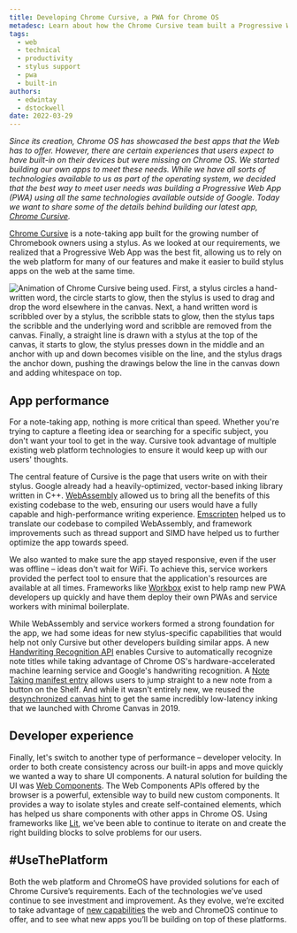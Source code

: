 ```yaml
---
title: Developing Chrome Cursive, a PWA for Chrome OS
metadesc: Learn about how the Chrome Cursive team built a Progressive Web App to offer a snappy note-taking app for Chromebooks.
tags:
  - web
  - technical
  - productivity
  - stylus support
  - pwa
  - built-in
authors:
  - edwintay
  - dstockwell
date: 2022-03-29
---
```


_Since its creation, Chrome OS has showcased the best apps that the Web has to offer. However, there are certain experiences that users expect to have built-in on their devices but were missing on Chrome OS. We started building our own apps to meet these needs. While we have all sorts of technologies available to us as part of the operating system, we decided that the best way to meet user needs was building a Progressive Web App (PWA) using all the same technologies available outside of Google. Today we want to share some of the details behind building our latest app, [Chrome Cursive](http://cursive.apps.chrome)._

[Chrome Cursive](http://cursive.apps.chrome) is a note-taking app built for the growing number of Chromebook owners using a stylus. As we looked at our requirements, we realized that a Progressive Web App was the best fit, allowing us to rely on the web platform for many of our features and make it easier to build stylus apps on the web at the same time.

![Animation of Chrome Cursive being used. First, a stylus circles a hand-written word, the circle starts to glow, then the stylus is used to drag and drop the word elsewhere in the canvas. Next, a hand written word is scribbled over by a stylus, the scribble stats to glow, then the stylus taps the scribble and the underlying word and scribble are removed from the canvas. Finally, a straight line is drawn with a stylus at the top of the canvas, it starts to glow, the stylus presses down in the middle and an anchor with up and down becomes visible on the line, and the stylus drags the anchor down, pushing the drawings below the line in the canvas down and adding whitespace on top.](ix://posts/developing-chrome-cursive/R_GIf2.gif)

## App performance

For a note-taking app, nothing is more critical than speed. Whether you're trying to capture a fleeting idea or searching for a specific subject, you don't want your tool to get in the way. Cursive took advantage of multiple existing web platform technologies to ensure it would keep up with our users' thoughts.

The central feature of Cursive is the page that users write on with their stylus. Google already had a heavily-optimized, vector-based inking library written in C++. [WebAssembly](https://webassembly.org/) allowed us to bring all the benefits of this existing codebase to the web, ensuring our users would have a fully capable and high-performance writing experience. [Emscripten](https://emscripten.org/) helped us to translate our codebase to compiled WebAssembly, and framework improvements such as thread support and SIMD have helped us to further optimize the app towards speed.

We also wanted to make sure the app stayed responsive, even if the user was offline – ideas don't wait for WiFi. To achieve this, service workers provided the perfect tool to ensure that the application's resources are available at all times. Frameworks like [Workbox](https://developers.google.com/web/tools/workbox) exist to help ramp new PWA developers up quickly and have them deploy their own PWAs and service workers with minimal boilerplate.

While WebAssembly and service workers formed a strong foundation for the app, we had some ideas for new stylus-specific capabilities that would help not only Cursive but other developers building similar apps. A new [Handwriting Recognition API](https://github.com/WICG/handwriting-recognition/blob/main/explainer.md) enables Cursive to automatically recognize note titles while taking advantage of Chrome OS's hardware-accelerated machine learning service and Google's handwriting recognition. A [Note Taking manifest entry](https://github.com/WICG/manifest-incubations/blob/gh-pages/note_taking-explainer.md) allows users to jump straight to a new note from a button on the Shelf. And while it wasn't entirely new, we reused the [desynchronized canvas hint](https://developers.google.com/web/updates/2019/05/desynchronized) to get the same incredibly low-latency inking that we launched with Chrome Canvas in 2019.

## Developer experience

Finally, let's switch to another type of performance – developer velocity. In order to both create consistency across our built-in apps and move quickly we wanted a way to share UI components. A natural solution for building the UI was [Web Components](https://developers.google.com/web/fundamentals/web-components). The Web Components APIs offered by the browser is a powerful, extensible way to build new custom components. It provides a way to isolate styles and create self-contained elements, which has helped us share components with other apps in Chrome OS. Using frameworks like [Lit](http://lit.dev), we’ve been able to continue to iterate on and create the right building blocks to solve problems for our users.

## #UseThePlatform

Both the web platform and ChromeOS have provided solutions for each of Chrome Cursive’s requirements. Each of the technologies we’ve used continue to see investment and improvement. As they evolve, we’re excited to take advantage of [new capabilities](https://chromeos.dev/en/web) the web and ChromeOS continue to offer, and to see what new apps you’ll be building on top of these platforms.
